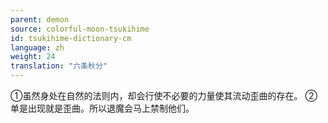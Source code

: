 ```yaml
---
parent: demon
source: colorful-moon-tsukihime
id: tsukihime-dictionary-cm
language: zh
weight: 24
translation: "六条秋分"
---
```


①虽然身处在自然的法则内，却会行使不必要的力量使其流动歪曲的存在。
②单是出现就是歪曲。所以退魔会马上禁制他们。
